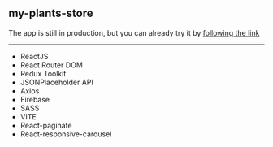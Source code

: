 ## my-plants-store

The app is still in production, 
but you can already try it by [following the link](https://my-plants-store.netlify.app/)

---

- ReactJS
- React Router DOM
- Redux Toolkit
- JSONPlaceholder API
- Axios
- Firebase
- SASS
- VITE
- React-paginate
- React-responsive-carousel
